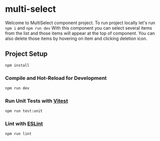 # multi-select

Welcome to MultiSelect component project. 
To run project locally let's run `npm i` and `npm run dev`
With this component you can select several items from the list
and those items will appear at the top of component. You can also
delete those items by hovering on item and clicking deletion icon.

## Project Setup

```sh
npm install
```

### Compile and Hot-Reload for Development

```sh
npm run dev
```

### Run Unit Tests with [Vitest](https://vitest.dev/)

```sh
npm run test:unit
```

### Lint with [ESLint](https://eslint.org/) 

```sh
npm run lint
```
